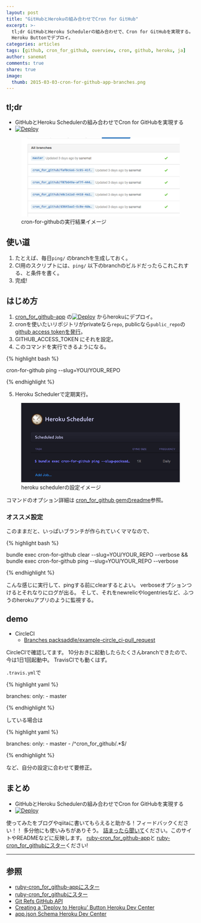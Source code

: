 ```yaml
---
layout: post
title: "GitHubとHerokuの組み合わせでCron for GitHub"
excerpt: >-
  tl;dr GitHubとHeroku Schedulerの組み合わせで、Cron for GitHubを実現する。
  Heroku Buttonでデプロイ。
categories: articles
tags: [github, cron_for_github, overview, cron, github, heroku, ja]
author: sanemat
comments: true
share: true
image:
  thumb: 2015-03-03-cron-for-github-app-branches.png
---
```


## tl;dr

* GitHubとHeroku Schedulerの組み合わせでCron for GitHubを実現する
* [![Deploy](https://www.herokucdn.com/deploy/button.png)](https://heroku.com/deploy?template=https://github.com/packsaddle/ruby-cron_for_github-app)

<figure>
  <img src="/images/2015-03-03-cron-for-github-app-branches.png" alt="GitHub branches">
  <figcaption>cron-for-githubの実行結果イメージ</figcaption>
</figure>

## 使い道

1. たとえば、毎日`ping/` のbranchを生成しておく。
2. CI用のスクリプトには、`ping/` 以下のbranchのビルドだったらこれこれする、と条件を書く。
3. 完成!

## はじめ方

1. [cron_for_github-app](https://github.com/packsaddle/ruby-cron_for_github-app)
   の[![Deploy](https://www.herokucdn.com/deploy/button.png)](https://heroku.com/deploy?template=https://github.com/packsaddle/ruby-cron_for_github-app)
   からherokuにデプロイ。
2. cronを使いたいリポジトリがprivateなら`repo`, publicなら`public_repo`の[github access tokenを発行](https://github.com/settings/tokens/new)。
3. GITHUB_ACCESS_TOKEN にそれを設定。
4. このコマンドを実行できるようになる。

{% highlight bash %}

cron-for-github ping --slug=YOU/YOUR_REPO

{% endhighlight %}

5. Heroku Schedulerで定期実行。

<figure>
  <img src="/images/2015-03-03-cron-for-github-app-heroku-scheduler.png" alt="heroku scheduler">
  <figcaption>heroku schedulerの設定イメージ</figcaption>
</figure>

コマンドのオプション詳細は [cron_for_github gemのreadme](https://github.com/packsaddle/ruby-cron_for_github#command)参照。

### オススメ設定

このままだと、いっぱいブランチが作られていくママなので、

{% highlight bash %}

bundle exec cron-for-github clear --slug=YOU/YOUR_REPO --verbose && bundle exec cron-for-github ping --slug=YOU/YOUR_REPO --verbose

{% endhighlight %}

こんな感じに実行して、pingする前にclearするとよい。
verboseオプションつけるとそれなりにログが出る。
そして、それをnewrelicやlogentriesなど、ふつうのherokuアプリのように監視する。

## demo

* CircleCI
    * [Branches packsaddle/example-circle_ci-pull_request](https://github.com/packsaddle/example-circle_ci-pull_request/branches/all)

CircleCIで確認してます。
10分おきに起動したらたくさんbranchできたので、今は1日1回起動中。
TravisCIでも動くはず。

`.travis.yml`で

{% highlight yaml %}

branches:
  only:
    - master

{% endhighlight %}

している場合は

{% highlight yaml %}

branches:
  only:
    - master
    - /^cron_for_github\/.*$/

{% endhighlight %}

など、自分の設定に合わせて要修正。

## まとめ

* GitHubとHeroku Schedulerの組み合わせでCron for GitHubを実現する
* [![Deploy](https://www.herokucdn.com/deploy/button.png)](https://heroku.com/deploy?template=https://github.com/packsaddle/ruby-cron_for_github-app)

使ってみたをブログやqiitaに書いてもらえると助かる！フィードバックください！！
多分他にも使いみちがありそう。
[詰まったら聞いて](https://github.com/packsaddle/ruby-cron_for_github-app/issues/new)ください。このサイトやREADMEなどに反映します。
[ruby-cron_for_github-app](https://github.com/packsaddle/ruby-cron_for_github-app)と
[ruby-cron_for_githubにスター](https://github.com/packsaddle/ruby-cron_for_github)ください!

----

## 参照

* [ruby-cron_for_github-appにスター](https://github.com/packsaddle/ruby-cron_for_github-app)
* [ruby-cron_for_githubにスター](https://github.com/packsaddle/ruby-cron_for_github)
* [Git Refs GitHub API](https://developer.github.com/v3/git/refs/)
* [Creating a 'Deploy to Heroku' Button Heroku Dev Center](https://devcenter.heroku.com/articles/heroku-button)
* [app.json Schema Heroku Dev Center](https://devcenter.heroku.com/articles/app-json-schema)
